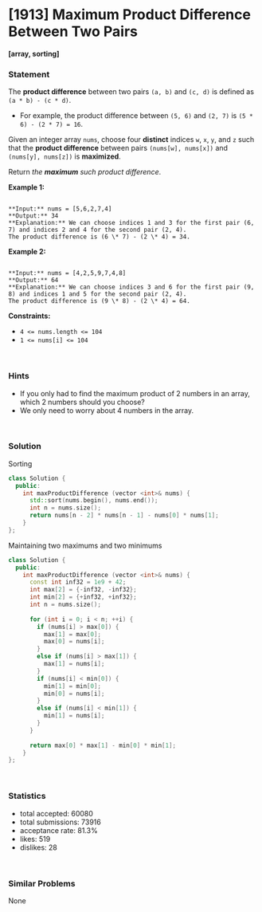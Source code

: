 # [1913] Maximum Product Difference Between Two Pairs

**[array, sorting]**

### Statement

The **product difference** between two pairs `(a, b)` and `(c, d)` is defined as `(a * b) - (c * d)`.

* For example, the product difference between `(5, 6)` and `(2, 7)` is `(5 * 6) - (2 * 7) = 16`.



Given an integer array `nums`, choose four **distinct** indices `w`, `x`, `y`, and `z` such that the **product difference** between pairs `(nums[w], nums[x])` and `(nums[y], nums[z])` is **maximized**.

Return *the **maximum** such product difference*.


**Example 1:**

```

**Input:** nums = [5,6,2,7,4]
**Output:** 34
**Explanation:** We can choose indices 1 and 3 for the first pair (6, 7) and indices 2 and 4 for the second pair (2, 4).
The product difference is (6 \* 7) - (2 \* 4) = 34.

```

**Example 2:**

```

**Input:** nums = [4,2,5,9,7,4,8]
**Output:** 64
**Explanation:** We can choose indices 3 and 6 for the first pair (9, 8) and indices 1 and 5 for the second pair (2, 4).
The product difference is (9 \* 8) - (2 \* 4) = 64.

```

**Constraints:**
* `4 <= nums.length <= 104`
* `1 <= nums[i] <= 104`


<br>

### Hints

- If you only had to find the maximum product of 2 numbers in an array, which 2 numbers should you choose?
- We only need to worry about 4 numbers in the array.

<br>

### Solution

Sorting

```cpp
class Solution {
  public:
    int maxProductDifference (vector <int>& nums) {
      std::sort(nums.begin(), nums.end());
      int n = nums.size();
      return nums[n - 2] * nums[n - 1] - nums[0] * nums[1];
    }
};
```

Maintaining two maximums and two minimums

```cpp
class Solution {
  public:
    int maxProductDifference (vector <int>& nums) {
      const int inf32 = 1e9 + 42;
      int max[2] = {-inf32, -inf32};
      int min[2] = {+inf32, +inf32};
      int n = nums.size();
      
      for (int i = 0; i < n; ++i) {
        if (nums[i] > max[0]) {
          max[1] = max[0];
          max[0] = nums[i];
        }
        else if (nums[i] > max[1]) {
          max[1] = nums[i];
        }
        if (nums[i] < min[0]) {
          min[1] = min[0];
          min[0] = nums[i];
        }
        else if (nums[i] < min[1]) {
          min[1] = nums[i];
        }
      }
      
      return max[0] * max[1] - min[0] * min[1];
    }
};
```

<br>

### Statistics

- total accepted: 60080
- total submissions: 73916
- acceptance rate: 81.3%
- likes: 519
- dislikes: 28

<br>

### Similar Problems

None
